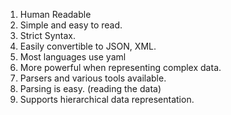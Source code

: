 1. Human Readable
2. Simple and easy to read.
3. Strict Syntax.
4. Easily convertible to JSON, XML.
5. Most languages use yaml
6. More powerful when representing complex data.
7. Parsers and various tools available.
8. Parsing is easy. (reading the data)
9. Supports hierarchical data representation.
